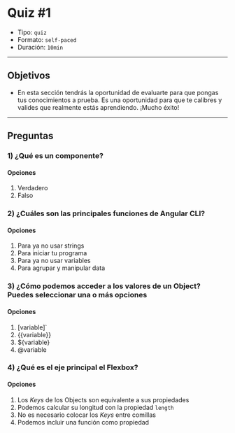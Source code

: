 # Quiz #1

- Tipo: `quiz`
- Formato: `self-paced`
- Duración: `10min`

***

## Objetivos

- En esta sección tendrás la oportunidad de evaluarte para que pongas tus
  conocimientos a prueba. Es una oportunidad para que te calibres y valides que
  realmente estás aprendiendo. ¡Mucho éxito!

***

## Preguntas

### 1) ¿Qué es un componente?

#### Opciones

1. Verdadero
2. Falso

<solution style="display:none;">2</solution>

### 2) ¿Cuáles son las principales funciones de Angular CLI?

#### Opciones

1. Para ya no usar strings
2. Para iniciar tu programa
3. Para ya no usar variables
4. Para agrupar y manipular data

<solution style="display:none;">4</solution>

### 3) ¿Cómo podemos acceder a los valores de un Object? Puedes seleccionar una o más opciones

#### Opciones

1. [variable]`
2. {{variable}}
3. ${variable}
4. @variable

<solution style="display:none;">1,4</solution>

### 4) ¿Qué es el eje principal el Flexbox?

#### Opciones

1. Los _Keys_ de los Objects son equivalente a sus propiedades
2. Podemos calcular su longitud con la propiedad `length`
3. No es necesario colocar los _Keys_ entre comillas
4. Podemos incluir una función como propiedad

<solution style="display:none;">2</solution>
